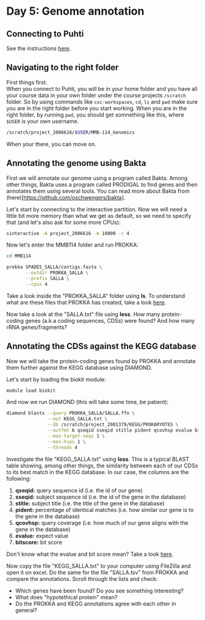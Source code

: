 # Day 5: Genome annotation

## Connecting to Puhti

See the instructions [here](01-UNIX-and-CSC.md#connecting-to-puhti).

## Navigating to the  right folder

First things first.  
When you connect to Puhti, you will be in your home folder and you have  all your course data in your own  folder under the course projects `/scratch` folder. So by using commands like `csc-workspaces`, `cd`, `ls` and `pwd` make sure you are in the right folder before you start working. 
When you are in the right folder, by running `pwd`, you should get somnething like this,  where `$USER` is your own username. 

```bash
/scratch/project_2006616/$USER/MMB-114_Genomics
```

When your there, you can move on. 

## Annotating the genome using Bakta

First we will annotate our genome using a program called Bakta. Among other things, Bakta uses a program called PRODIGAL to find genes and then annotates them using several tools. You can read more about Bakta from (here)[https://github.com/oschwengers/bakta].

Let's start by connecting to the interactive partition. Now we will need a little bit more memory than what we get as default, so we need to specify that (and let's also ask for some more CPUs):

```bash
sinteractive -A project_2006616 -m 10000 -c 4

```

Now let's enter the MMB114 folder and run PROKKA:

```bash
cd MMB114

prokka SPADES_SALLA/contigs.fasta \
       --outdir PROKKA_SALLA \
       --prefix SALLA \
       --cpus 4
```

Take a look inside the "PROKKA_SALLA" folder using **ls**. To understand what are these files that PROKKA has created, take a look [here](https://github.com/tseemann/prokka#output-files).

Now take a look at the "SALLA.txt" file using **less**. How many protein-coding genes (a.k.a coding sequences, CDSs) were found? And how many rRNA genes/fragments?

## Annotating the CDSs against the KEGG database

Now we will take the protein-coding genes found by PROKKA and annotate them further against the KEGG database using DIAMOND.  

Let's start by loading the biokit module:

```bash
module load biokit
```

And now we run DIAMOND (this will take some time, be patient):

```bash
diamond blastx --query PROKKA_SALLA/SALLA.ffn \
               --out KEGG_SALLA.txt \
               --db /scratch/project_2001379/KEGG/PROKARYOTES \
               --outfmt 6 qseqid sseqid stitle pident qcovhsp evalue bitscore \
               --max-target-seqs 1 \
               --max-hsps 1 \
               --threads 4
```

Investigate the file "KEGG_SALLA.txt" using **less**. This is a typical BLAST table showing, among other things, the similarity between each of our CDSs to its best match in the KEGG database. In our case, the columns are the following:

1. **qseqid:** query sequence id (i.e. the id of our gene)
2. **sseqid:** subject sequence id (i.e. the id of the gene in the database)
3. **stitle:** subject title (i.e. the title of the gene in the database)
4. **pident:** percentage of identical matches (i.e. how similar our gene is to the gene in the database)
5. **qcovhsp:** query coverage (i.e. how much of our gene aligns with the gene in the database)
6. **evalue:** expect value
7. **bitscore:** bit score

Don't know what the evalue and bit score mean? Take a look [here](https://sites.google.com/site/wiki4metagenomics/tools/blast/evalue).

Now copy the file "KEGG_SALLA.txt" to your computer using FileZilla and open it on excel. Do the same for the file "SALLA.tsv" from PROKKA and compare the annotations. Scroll through the lists and check:
* Which genes have been found? Do you see something interesting?
* What does "hypotethical protein" mean?
* Do the PROKKA and KEGG annotations agree with each other in general?
